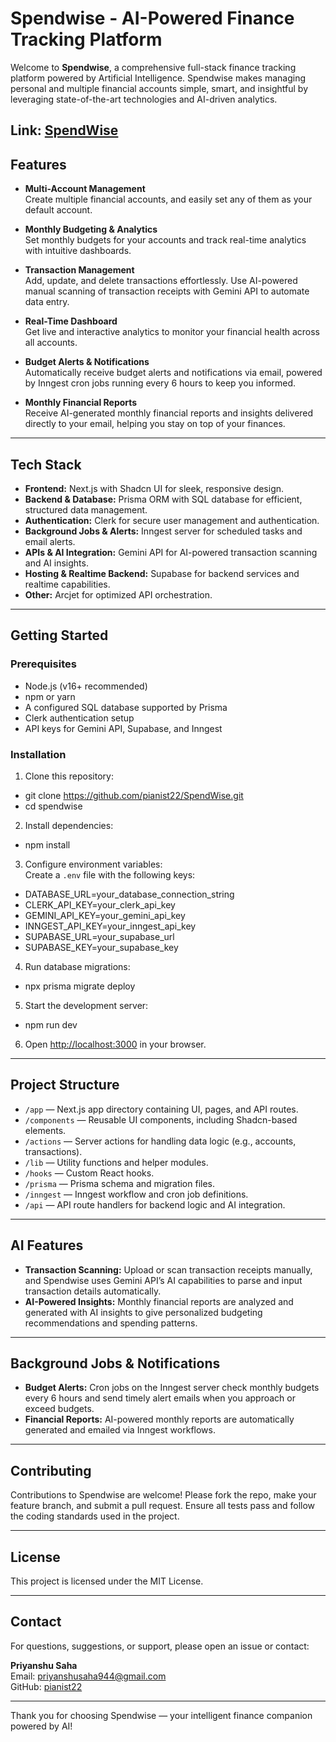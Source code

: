 # Spendwise - AI-Powered Finance Tracking Platform

Welcome to **Spendwise**, a comprehensive full-stack finance tracking platform powered by Artificial Intelligence. Spendwise makes managing personal and multiple financial accounts simple, smart, and insightful by leveraging state-of-the-art technologies and AI-driven analytics.


Link: [SpendWise](https://spendwise.priyanshucode.xyz)
---

## Features

- **Multi-Account Management**  
  Create multiple financial accounts, and easily set any of them as your default account.

- **Monthly Budgeting & Analytics**  
  Set monthly budgets for your accounts and track real-time analytics with intuitive dashboards.

- **Transaction Management**  
  Add, update, and delete transactions effortlessly. Use AI-powered manual scanning of transaction receipts with Gemini API to automate data entry.

- **Real-Time Dashboard**  
  Get live and interactive analytics to monitor your financial health across all accounts.

- **Budget Alerts & Notifications**  
  Automatically receive budget alerts and notifications via email, powered by Inngest cron jobs running every 6 hours to keep you informed.

- **Monthly Financial Reports**  
  Receive AI-generated monthly financial reports and insights delivered directly to your email, helping you stay on top of your finances.

---

## Tech Stack

- **Frontend:** Next.js with Shadcn UI for sleek, responsive design.
- **Backend & Database:** Prisma ORM with SQL database for efficient, structured data management.
- **Authentication:** Clerk for secure user management and authentication.
- **Background Jobs & Alerts:** Inngest server for scheduled tasks and email alerts.
- **APIs & AI Integration:** Gemini API for AI-powered transaction scanning and AI insights.
- **Hosting & Realtime Backend:** Supabase for backend services and realtime capabilities.
- **Other:** Arcjet for optimized API orchestration.

---

## Getting Started

### Prerequisites
- Node.js (v16+ recommended)
- npm or yarn
- A configured SQL database supported by Prisma
- Clerk authentication setup
- API keys for Gemini API, Supabase, and Inngest

### Installation

1. Clone this repository:

- git clone https://github.com/pianist22/SpendWise.git
- cd spendwise

2. Install dependencies:
- npm install

3. Configure environment variables:  
Create a `.env` file with the following keys:
- DATABASE_URL=your_database_connection_string
- CLERK_API_KEY=your_clerk_api_key
- GEMINI_API_KEY=your_gemini_api_key
- INNGEST_API_KEY=your_inngest_api_key
- SUPABASE_URL=your_supabase_url
- SUPABASE_KEY=your_supabase_key

4. Run database migrations:
- npx prisma migrate deploy

5. Start the development server:
- npm run dev


6. Open [http://localhost:3000](http://localhost:3000) in your browser.

---

## Project Structure

- `/app` — Next.js app directory containing UI, pages, and API routes.
- `/components` — Reusable UI components, including Shadcn-based elements.
- `/actions` — Server actions for handling data logic (e.g., accounts, transactions).
- `/lib` — Utility functions and helper modules.
- `/hooks` — Custom React hooks.
- `/prisma` — Prisma schema and migration files.
- `/inngest` — Inngest workflow and cron job definitions.
- `/api` — API route handlers for backend logic and AI integration.

---

## AI Features

- **Transaction Scanning:** Upload or scan transaction receipts manually, and Spendwise uses Gemini API’s AI capabilities to parse and input transaction details automatically.
- **AI-Powered Insights:** Monthly financial reports are analyzed and generated with AI insights to give personalized budgeting recommendations and spending patterns.

---

## Background Jobs & Notifications

- **Budget Alerts:** Cron jobs on the Inngest server check monthly budgets every 6 hours and send timely alert emails when you approach or exceed budgets.
- **Financial Reports:** AI-powered monthly reports are automatically generated and emailed via Inngest workflows.

---

## Contributing

Contributions to Spendwise are welcome! Please fork the repo, make your feature branch, and submit a pull request. Ensure all tests pass and follow the coding standards used in the project.

---

## License

This project is licensed under the MIT License.

---

## Contact

For questions, suggestions, or support, please open an issue or contact:

**Priyanshu Saha**  
Email: priyanshusaha944@gmail.com  
GitHub: [pianist22](https://github.com/pianist22)

---

Thank you for choosing Spendwise — your intelligent finance companion powered by AI!
